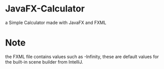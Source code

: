 # JavaFX-Calculator
a Simple Calculator made with JavaFX and FXML

# Note
the FXML file contains values such as -Infinity, these are default values for the built-in scene builder from IntelliJ.
